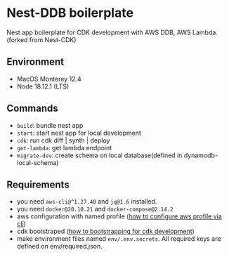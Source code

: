 # Nest-DDB boilerplate

Nest app boilerplate for CDK development with AWS DDB, AWS Lambda. (forked from Nest-CDK)

## Environment

- MacOS Monterey 12.4
- Node 18.12.1 (LTS)

## Commands

- `build`: bundle nest app
- `start`: start nest app for local development
- `cdk`: run cdk diff | synth | deploy
- `get-lambda`: get lambda endpoint
- `migrate-dev`: create schema on local database(defined in dynamodb-local-schema)

## Requirements

- you need `aws-cli@^1.27.40` and `jq@1.6` installed.
- you need `docker@20.10.21` and `docker-compose@2.14.2`
- aws configuration with named profile ([how to configure aws profile via cli](https://docs.aws.amazon.com/ko_kr/cli/latest/userguide/cli-configure-profiles.html))
- cdk bootstraped ([how to bootstrapping for cdk development](https://docs.aws.amazon.com/ko_kr/cdk/v2/guide/bootstrapping.html))
- make environment files named `env/.env.secrets`. All required keys are defined on env/required.json.
